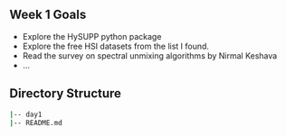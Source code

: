 ## Week 1 Goals
- Explore the HySUPP python package
- Explore the free HSI datasets from the list I found.
- Read the survey on spectral unmixing algorithms by Nirmal Keshava
- ...

## Directory Structure
```bash
|-- day1 
|-- README.md
```

